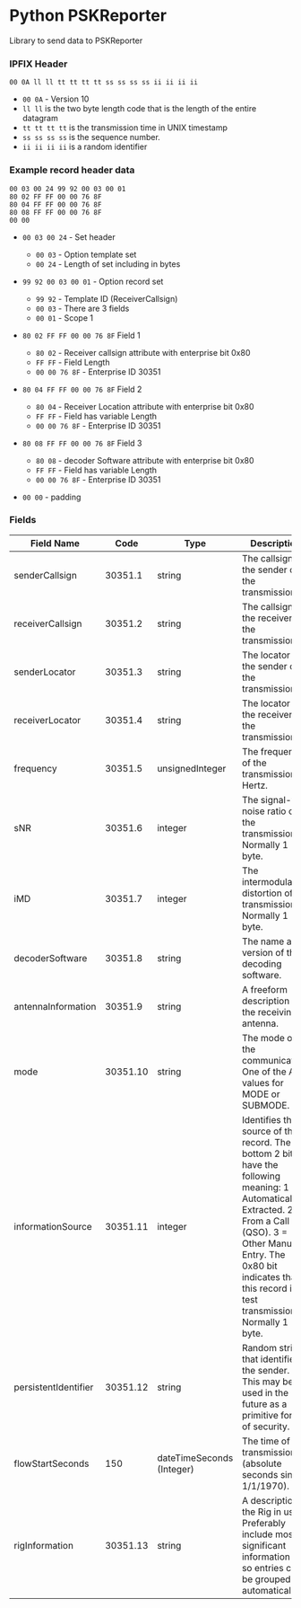 # Python PSKReporter

Library to send data to  PSKReporter


### IPFIX Header
`00 0A ll ll tt tt tt tt ss ss ss ss ii ii ii ii`

 - `00 0A` - Version 10
 - `ll ll` is the two byte length code that is the length of the entire datagram
 - `tt tt tt tt` is the transmission time in UNIX timestamp
 - `ss ss ss ss` is the sequence number.
 - `ii ii ii ii` is a random identifier


### Example record header data

```text
00 03 00 24 99 92 00 03 00 01
80 02 FF FF 00 00 76 8F
80 04 FF FF 00 00 76 8F
80 08 FF FF 00 00 76 8F
00 00
```

- `00 03 00 24` - Set header
  - `00 03` - Option template set
  - `00 24` - Length of set including in bytes
- `99 92 00 03 00 01` - Option record set
  - `99 92` - Template ID (ReceiverCallsign)
  - `00 03` - There are 3 fields
  - `00 01` - Scope 1

- `80 02 FF FF 00 00 76 8F` Field 1
  - `80 02` - Receiver callsign attribute with enterprise bit 0x80
  - `FF FF` - Field Length
  - `00 00 76 8F` - Enterprise ID 30351
- `80 04 FF FF 00 00 76 8F` Field 2
  - `80 04` - Receiver Location attribute with enterprise bit 0x80
  - `FF FF` - Field has variable Length
  - `00 00 76 8F` - Enterprise ID 30351
- `80 08 FF FF 00 00 76 8F` Field 3
  - `80 08` - decoder Software attribute with enterprise bit 0x80
  - `FF FF` - Field has variable Length
  - `00 00 76 8F` - Enterprise ID 30351
- `00 00` - padding


### Fields

| Field Name            | Code     | Type                  | Description |
|-----------------------|---------|-----------------------|-------------|
| senderCallsign       | 30351.1 | string                | The callsign of the sender of the transmission. |
| receiverCallsign     | 30351.2 | string                | The callsign of the receiver of the transmission. |
| senderLocator       | 30351.3 | string                | The locator of the sender of the transmission. |
| receiverLocator     | 30351.4 | string                | The locator of the receiver of the transmission. |
| frequency          | 30351.5 | unsignedInteger       | The frequency of the transmission in Hertz. |
| sNR               | 30351.6 | integer               | The signal-to-noise ratio of the transmission. Normally 1 byte. |
| iMD               | 30351.7 | integer               | The intermodulation distortion of the transmission. Normally 1 byte. |
| decoderSoftware   | 30351.8 | string                | The name and version of the decoding software. |
| antennaInformation | 30351.9 | string                | A freeform description of the receiving antenna. |
| mode              | 30351.10 | string                | The mode of the communication. One of the ADIF values for MODE or SUBMODE. |
| informationSource | 30351.11 | integer               | Identifies the source of the record. The bottom 2 bits have the following meaning: 1 = Automatically Extracted. 2 = From a Call Log (QSO). 3 = Other Manual Entry. The 0x80 bit indicates that this record is a test transmission. Normally 1 byte. |
| persistentIdentifier | 30351.12 | string                | Random string that identifies the sender. This may be used in the future as a primitive form of security. |
| flowStartSeconds  | 150      | dateTimeSeconds (Integer) | The time of the transmission (absolute seconds since 1/1/1970). |
| rigInformation    | 30351.13 | string                | A description of the Rig in use. Preferably include most significant information first so entries can be grouped automatically. |
